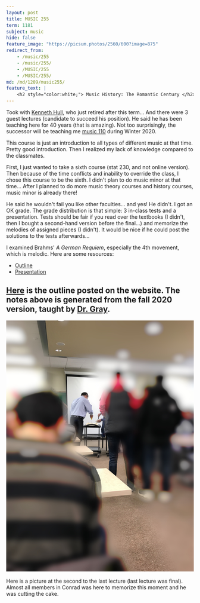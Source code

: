 ```yaml
---
layout: post
title: MUSIC 255
term: 1181
subject: music
hide: false
feature_image: "https://picsum.photos/2560/600?image=875"
redirect_from:
    - /music/255
    - /music/255/
    - /MUSIC/255
    - /MUSIC/255/
md: /md/1209/music255/
feature_text: |
    <h2 style="color:white;"> Music History: The Romantic Century </h2>
---
```


Took with [Kenneth Hull](https://uwaterloo.ca/grebel/people-profiles/kenneth-hull), who just retired after this term... And there were 3 guest lectures (candidate to succeed his position). He said he has been teaching here for 40 years (that is amazing). Not too surprisingly, the successor will be teaching me [music 110](/20-01/MUSIC110/) during Winter 2020.

This course is just an introduction to all types of different music at that time. Pretty good introduction. Then I realized my lack of knowledge compared to the classmates.

First, I just wanted to take a sixth course (stat 230, and not online version). Then because of the time conflicts and inability to override the class, I chose this course to be the sixth. I didn't plan to do music minor at that time... After I planned to do more music theory courses and history courses, music minor is already there!

He said he wouldn't fail you like other faculties... and yes! He didn't. I got an OK grade. The grade distribution is that simple: 3 in-class tests and a presentation. Tests should be fair if you read over the textbooks (I didn't, then I bought a second-hand version before the final...) and memorize the melodies of assigned pieces (I didn't). It would be nice if he could post the solutions to the tests afterwards...

I examined Brahms' *A German Requiem*, especially the 4th movement, which is melodic. Here are some resources:
- [Outline](/pdfs/1181/music255/outline.pdf)
- [Presentation](/pdfs/1181/music255/post.pdf)

[Here](https://uwaterloo.ca/music/sites/ca.music/files/uploads/files/mus_255_w18_-_k._hull_-_accessible.pdf) is the outline posted on the website. The notes above is generated from the fall 2020 version, taught by [Dr. Gray](https://uwaterloo.ca/grebel/people-profiles/laura-j-gray).
---

![K. Hull](\pics\k_hull.JPG)

Here is a picture at the second to the last lecture (last lecture was final). Almost all members in Conrad was here to memorize this moment and he was cutting the cake.
